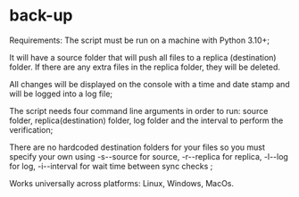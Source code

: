 # back-up
Requirements: The script must be run on a machine with Python 3.10+;

It will have a source folder that will push all files to a replica (destination) folder. If there are any extra files in the replica folder, they will be deleted.

All changes will be displayed on the console with a time and date stamp and will be logged into a log file;

The script needs four command line arguments in order to run: source folder, replica(destination) folder, log folder and the interval to perform the verification;

There are no hardcoded destination folders for your files so you must specify your own using -s\--source for source, -r\--replica for replica, -l\--log for log, -i\--interval for wait time between sync checks ;

Works universally across platforms: Linux, Windows, MacOs.

